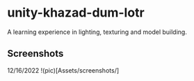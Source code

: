 # unity-khazad-dum-lotr
A learning experience in lighting, texturing and model building. 

## Screenshots

12/16/2022
!(pic)[Assets/screenshots/]
